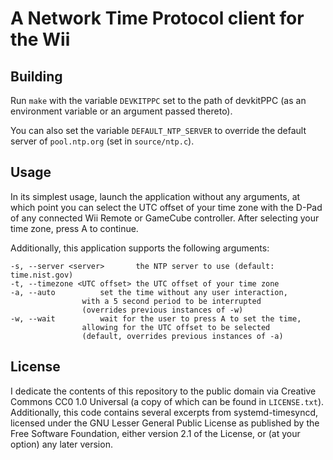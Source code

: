# A Network Time Protocol client for the Wii

## Building

Run `make` with the variable `DEVKITPPC` set to the path of devkitPPC (as an environment variable or an argument passed thereto).

You can also set the variable `DEFAULT_NTP_SERVER` to override the default server of `pool.ntp.org` (set in `source/ntp.c`).

## Usage

In its simplest usage, launch the application without any arguments, at which point you can select the UTC offset of your time zone with the D-Pad of any connected Wii Remote or GameCube controller. After selecting your time zone, press A to continue.

Additionally, this application supports the following arguments:
```
-s, --server <server>		the NTP server to use (default: time.nist.gov)
-t, --timezone <UTC offset>	the UTC offset of your time zone
-a, --auto			set the time without any user interaction,
				with a 5 second period to be interrupted
				(overrides previous instances of -w)
-w, --wait			wait for the user to press A to set the time,
				allowing for the UTC offset to be selected
				(default, overrides previous instances of -a)
```

## License

I dedicate the contents of this repository to the public domain via Creative Commons CC0 1.0 Universal \(a copy of which can be found in `LICENSE.txt`\). Additionally, this code contains several excerpts from systemd-timesyncd, licensed under the GNU Lesser General Public License as published by the Free Software Foundation, either version 2.1 of the License, or (at your option) any later version.
